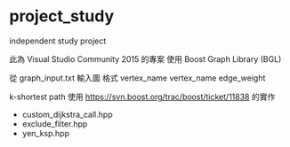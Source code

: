 # project_study
independent study project


此為 Visual Studio Community 2015 的專案
使用 Boost Graph Library (BGL)

從 graph_input.txt 輸入圖
格式 vertex_name vertex_name edge_weight

k-shortest path 使用 https://svn.boost.org/trac/boost/ticket/11838 的實作  
- custom_dijkstra_call.hpp  
- exclude_filter.hpp  
- yen_ksp.hpp  

